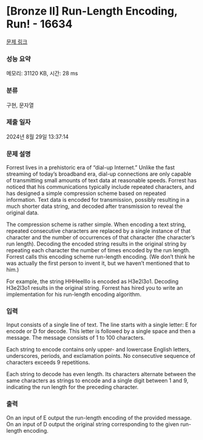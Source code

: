 # [Bronze II] Run-Length Encoding, Run! - 16634 

[문제 링크](https://www.acmicpc.net/problem/16634) 

### 성능 요약

메모리: 31120 KB, 시간: 28 ms

### 분류

구현, 문자열

### 제출 일자

2024년 8월 29일 13:37:14

### 문제 설명

<p>Forrest lives in a prehistoric era of “dial-up Internet.” Unlike the fast streaming of today’s broadband era, dial-up connections are only capable of transmitting small amounts of text data at reasonable speeds. Forrest has noticed that his communications typically include repeated characters, and has designed a simple compression scheme based on repeated information. Text data is encoded for transmission, possibly resulting in a much shorter data string, and decoded after transmission to reveal the original data.</p>

<p>The compression scheme is rather simple. When encoding a text string, repeated consecutive characters are replaced by a single instance of that character and the number of occurrences of that character (the character’s run length). Decoding the encoded string results in the original string by repeating each character the number of times encoded by the run length. Forrest calls this encoding scheme run-length encoding. (We don’t think he was actually the first person to invent it, but we haven’t mentioned that to him.)</p>

<p>For example, the string HHHeelllo is encoded as H3e2l3o1. Decoding H3e2l3o1 results in the original string. Forrest has hired you to write an implementation for his run-length encoding algorithm.</p>

### 입력 

 <p>Input consists of a single line of text. The line starts with a single letter: E for encode or D for decode. This letter is followed by a single space and then a message. The message consists of 1 to 100 characters.</p>

<p>Each string to encode contains only upper- and lowercase English letters, underscores, periods, and exclamation points. No consecutive sequence of characters exceeds 9 repetitions.</p>

<p>Each string to decode has even length. Its characters alternate between the same characters as strings to encode and a single digit between 1 and 9, indicating the run length for the preceding character.</p>

### 출력 

 <p>On an input of E output the run-length encoding of the provided message. On an input of D output the original string corresponding to the given run-length encoding.</p>

